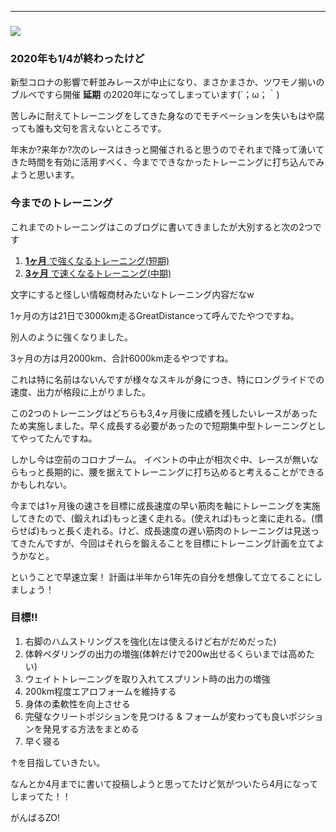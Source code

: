 
---
###

###
[![](/images/IMG_20200322_101927.jpg)](https://1.bp.blogspot.com/-GR3X82S32Y4/XoSimlRcSZI/AAAAAAAAIQA/1meSr4x3IRwYzoA-LILMQzWIuRPSANugACK4BGAsYHg/IMG_20200322_101927.jpg)


### 2020年も1/4が終わったけど
新型コロナの影響で軒並みレースが中止になり、まさかまさか、ツワモノ揃いのブルベですら開催 **延期** の2020年になってしまっています(´；ω；｀)

苦しみに耐えてトレーニングをしてきた身なのでモチベーションを失いもはや腐っても誰も文句を言えないところです。

年末か?来年か?次のレースはきっと開催されると思うのでそれまで降って湧いてきた時間を有効に活用すべく、今までできなかったトレーニングに打ち込んでみようと思います。



### 今までのトレーニング

これまでのトレーニングはこのブログに書いてきましたが大別すると次の2つです

1. [**1ヶ月** で強くなるトレーニング(短期)](https://blog.great-distance.com/2019/09/greatdistancechallange.html)
2. [**3ヶ月** で速くなるトレーニング(中期)](https://blog.great-distance.com/2020/03/2000km_21.html)

文字にすると怪しい情報商材みたいなトレーニング内容だなw



1ヶ月の方は21日で3000km走るGreatDistanceって呼んでたやつですね。

別人のように強くなりました。



3ヶ月の方は月2000km、合計6000km走るやつですね。

これは特に名前はないんですが様々なスキルが身につき、特にロングライドでの速度、出力が格段に上がりました。



この2つのトレーニングはどちらも3,4ヶ月後に成績を残したいレースがあったため実施しました。早く成長する必要があったので短期集中型トレーニングとしてやってたんですね。



しかし今は空前のコロナブーム。
イベントの中止が相次ぐ中、レースが無いならもっと長期的に、腰を据えてトレーニングに打ち込めると考えることができるかもしれない。



今までは1ヶ月後の速さを目標に成長速度の早い筋肉を軸にトレーニングを実施してきたので、(鍛えれば)もっと速く走れる。(使えれば)もっと楽に走れる。(慣らせば)もっと長く走れる。けど、成長速度の遅い筋肉のトレーニングは見送ってきたんですが、今回はそれらを鍛えることを目標にトレーニング計画を立てようかなと。



ということで早速立案！
計画は半年から1年先の自分を想像して立てることにしましょう！





### 目標!!

1. 右脚のハムストリングスを強化(左は使えるけど右がだめだった)
2. 体幹ペダリングの出力の増強(体幹だけで200w出せるくらいまでは高めたい)
3. ウェイトトレーニングを取り入れてスプリント時の出力の増強
4. 200km程度エアロフォームを維持する
5. 身体の柔軟性を向上させる
6. 完璧なクリートポジションを見つける & フォームが変わっても良いポジションを発見する方法をまとめる
7. 早く寝る

↑を目指していきたい。





なんとか4月までに書いて投稿しようと思ってたけど気がついたら4月になってしまってた！！



がんばるZO!
